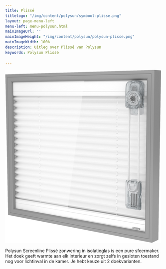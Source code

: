 ```yaml
---
title: Plissé
titlelogo: "/img/content/polysun/symbool-plisse.png"
layout: page-menu-left
menu-left: menu-polysun.html
mainImageUrl: ''
mainImageHeight: "/img/content/polysun/polysun-plisse.png"
mainImageWidth: 100%
description: Uitleg over Plissé van Polysun
keywords: Polysun Plissé

---
```


  
![](/img/content/polysun-plisse.png)

Polysun Screenline Plissé zonwering in isolatieglas is een pure sfeermaker. Het doek geeft warmte aan elk interieur en zorgt zelfs in gesloten toestand nog voor lichtinval in de kamer. Je hebt keuze uit 2 doekvarianten.